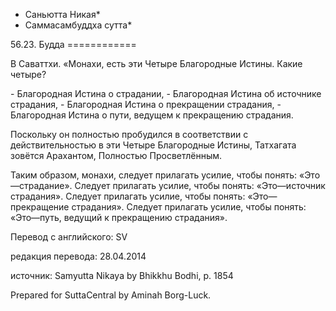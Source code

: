 * Саньютта Никая*
* Саммасамбуддха сутта*

56\.23\. Будда
\=\=\=\=\=\=\=\=\=\=\=\=

В Саваттхи\. «Монахи, есть эти Четыре Благородные Истины\. Какие четыре?

\- Благородная Истина о страдании,
\- Благородная Истина об источнике страдания,
\- Благородная Истина о прекращении страдания,
\- Благородная Истина о пути, ведущем к прекращению страдания\.

Поскольку он полностью пробудился в соответствии с действительностью в эти Четыре Благородные Истины, Татхагата зовётся Арахантом, Полностью Просветлённым\.

Таким образом, монахи, следует прилагать усилие, чтобы понять: «Это—страдание»\. Следует прилагать усилие, чтобы понять: «Это—источник страдания»\. Следует прилагать усилие, чтобы понять: «Это—прекращение страдания»\. Следует прилагать усилие, чтобы понять: «Это—путь, ведущий к прекращению страдания»\.

Перевод с английского: SV

редакция перевода: 28\.04\.2014

источник: Samyutta Nikaya by Bhikkhu Bodhi, p\. 1854

Prepared for SuttaCentral by Aminah Borg\-Luck\.